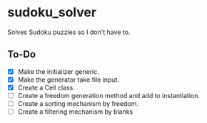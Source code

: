 # sudoku_solver
Solves Sudoku puzzles so I don't have to.

## To-Do
- [x] Make the initializer generic.
- [x] Make the generator take file input.
- [x] Create a Cell class.
- [ ] Create a freedom generation method and add to instantiation.
- [ ] Create a sorting mechanism by freedom.
- [ ] Create a filtering mechanism by blanks